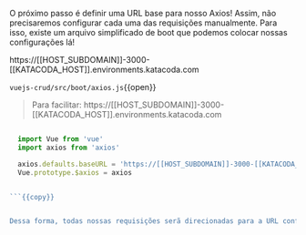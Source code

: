 O próximo passo é definir uma URL base para nosso Axios! Assim, não precisaremos configurar cada uma das requisições manualmente. Para isso, existe um arquivo simplificado de boot que podemos colocar nossas configurações lá!

https://[[HOST_SUBDOMAIN]]-3000-[[KATACODA_HOST]].environments.katacoda.com

`vuejs-crud/src/boot/axios.js`{{open}}

> Para facilitar: https://[[HOST_SUBDOMAIN]]-3000-[[KATACODA_HOST]].environments.katacoda.com


```js

  import Vue from 'vue'
  import axios from 'axios'

  axios.defaults.baseURL = 'https://[[HOST_SUBDOMAIN]]-3000-[[KATACODA_HOST]].environments.katacoda.com/'
  Vue.prototype.$axios = axios


```{{copy}}


Dessa forma, todas nossas requisições serã direcionadas para a URL configurada acima!